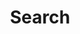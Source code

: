 ---
title: "Search" # in any language you want
layout: "search" # necessary for search
# url: "/archive"
# description: "Description for Search"
summary: "search"
placeholder: "どうするつもり？"
---